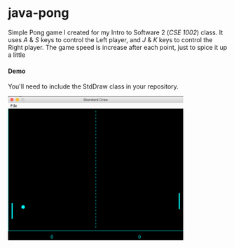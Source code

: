 # java-pong

Simple Pong game I created for my Intro to Software 2 (*CSE 1002*) class. It uses *A* & *S* keys to control the Left player, and *J* & *K* keys to control the Right player. The game speed is increase after each point, just to spice it up a little

#### Demo

You'll need to include the StdDraw class in your repository.

<img src="https://raw.githubusercontent.com/araltasher/java-pong/master/Pong.gif" alt="dragon-demo" width="400"/>
